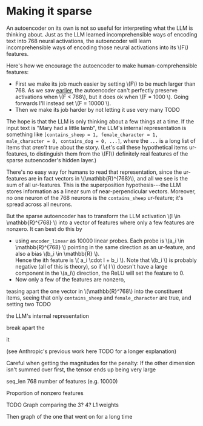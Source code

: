 # Making it sparse

An autoencoder on its own is not so useful for interpreting what the LLM
is thinking about. Just as the LLM learned incomprehensible ways of encoding
text into 768 neural activations, the autoencoder will learn incomprehensible ways
of encoding those neural activations into its \\(F\\) features.

Here's how we encourage the autoencoder to make human-comprehensible features:
- First we make its job much easier by setting \\(F\\) to be much larger than 768.
  As we saw [earlier](training_an_autoencoder.md#training), the autoencoder can't 
  perfectly preserve activations when \\(F < 768\\), but it does ok when \\(F = 1000 \\).
  Going forwards I'll instead set \\(F = 10000 \\).
- Then we make its job harder by not letting it use very many TODO


The hope is that the LLM is only thinking about a few things at a time.
If the input text is "Mary had a little lamb", the LLM's internal representation 
is something like 
`[contains_sheep = 1, female_character = 1, male_character = 0, contains_dog = 0, ...]`,
where the `...` is a long list of items that _aren't_ true about the story.
(Let's call these hypothetical items ur-features, 
to distinguish them from the \\(F)\\) definitely real features 
of the sparse autoencoder's hidden layer.)

There's no easy way for humans to read that representation, since the ur-features are
in fact vectors in \\(\mathbb{R}^{768}\\), and all we see is the sum of all ur-features.
This is the superposition hypothesis---the LLM stores information as a linear sum
of near-perpendicular vectors.
Moreover, no one neuron of the 768 neurons is the `contains_sheep` ur-feature; it's spread across all neurons.

But the sparse autoencoder has to transform the LLM activation \\(l \in \mathbb{R}^{768} \\) into a vector of features
where only a few features are nonzero. 
It can best do this by
- using `encoder_linear` as 10000 linear probes. Each probe is \\(a_i \in \mathbb{R}^{768} \\) 
  pointing in the same direction as an ur-feature, and also a bias \\(b_i \in \mathbb{R} \\).  
  Hence the ith feature is \\( a_i \cdot l + b_i \\). Note that \\(b_i \\) is probably negative
  (all of this is theory), so if \\( l \\) doesn't have a large component in the \\(a_i\\) direction,
  the ReLU will set the feature to 0.
- Now only a few of the features are nonzero, 


teasing apart the one vector in \\(\mathbb{R}^768\\) into the constituent items, 
seeing that only `contains_sheep` and `female_character` are true, and setting two
TODO

the LLM's internal representation



break apart the 



it

(see Anthropic's previous work here TODO for a longer explanation)



Careful when getting the magnitudes for the penalty: If the other dimension isn't summed over first, the tensor ends up being very large

seq_len
768
number of features (e.g. 10000)

Proportion of nonzero features

TODO Graph comparing the 3? 4? L1 weights

Then graph of the one that went on for a long time
